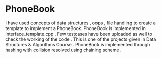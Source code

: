 # PhoneBook
I have used concepts of data structures , oops , file handling to create a template to implement a PhoneBook. PhoneBook is implemented in interface_template.cpp . Few testcases have been uploaded as well to check the working of the code . This is one of the projects given in Data Structures & Algorithms Course . PhoneBook is implemented through hashing with collision resolved using chaining scheme .
 
